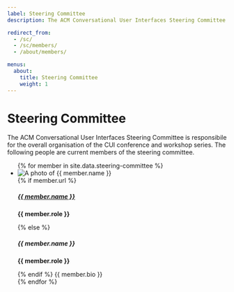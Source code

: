 ```yaml
---
label: Steering Committee
description: The ACM Conversational User Interfaces Steering Committee are responsibile for the overall organisation of the CUI conference and workshop series.

redirect_from:
  - /sc/
  - /sc/members/
  - /about/members/

menus:
  about:
    title: Steering Committee
    weight: 1
---
```


# Steering Committee

The ACM Conversational User Interfaces Steering Committee is responsibile for the overall organisation of the CUI conference and workshop series. The following people are current members of the steering committee.

<ul class="list-unstyled">
	{% for member in site.data.steering-committee %}
  <li class="d-flex my-5">
    <div class="flex-shrink-0">
      <img src="{{ member.photo | relative_url }}" class="profile-photo mr-3 rounded-circle shadow" alt="A photo of {{ member.name }}" title="{{ member.name }}">
    </div>
    <div class="flex-grow-1 ms-3">
			{% if member.url %}
			<h5 class="mt-0 mb-1"><a href="{{ member.url }}" title="Go to {{ member.name }}'s website" target="_blank">{{ member.name }}</a></h5>
			<p><strong>{{ member.role }}</strong></p>
			{% else %}
			<h5 class="mt-0 mb-1">{{ member.name }}</h5>
			<p><strong>{{ member.role }}</strong></p>
			{% endif %}
			{{ member.bio }}
    </div>
  </li>
	{% endfor %}
 </ul>

